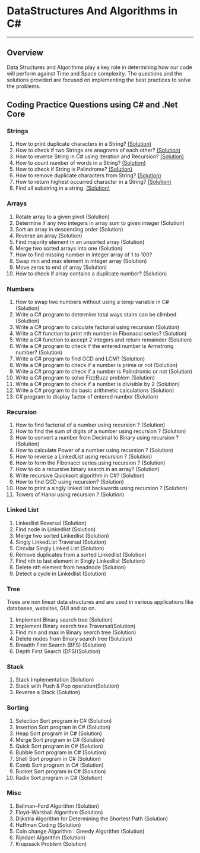  # DataStructures And Algorithms in C#

---

## Overview

Data Structures and Algorithms play a key role in determining how our code will perform against Time and Space complexity. The questions and the solutions provided are focused on implementing the best practices to solve the problems.

## Coding Practice Questions using C# and .Net Core

### Strings 

1. How to print duplicate characters in a String? [(Solution)](https://github.com/neetamlimbu/DataStructuresAndAlgorithms/tree/master/Strings/DuplicateCharacters) 
2. How to check if two Strings are anagrams of each other? [(Solution)](https://github.com/neetamlimbu/DataStructuresAndAlgorithms/tree/master/Strings/Anagrams)
3. How to reverse String in C# using Iteration and Recursion? [(Solution)](https://github.com/neetamlimbu/DataStructuresAndAlgorithms/tree/master/Strings/ReverseString)
4. How to count number of words in a String? [(Solution)](https://github.com/neetamlimbu/DataStructuresAndAlgorithms/tree/master/Strings/WordCount)
5. How to check if String is Palindrome? [(Solution)](https://github.com/neetamlimbu/DataStructuresAndAlgorithms/tree/master/Strings/Palindrome)
6. How to remove duplicate characters from String? [(Solution)](https://github.com/neetamlimbu/DataStructuresAndAlgorithms/tree/master/Strings/RemoveDuplicateCharacters)
7. How to return highest occurred character in a String? [(Solution)](https://github.com/neetamlimbu/DataStructuresAndAlgorithms/tree/master/Strings/HighestOccurredCharacter)
8. Find all substring in a string. [(Solution)](https://github.com/neetamlimbu/DataStructuresAndAlgorithms/tree/master/Strings/SubstringInAString)

### Arrays

1. Rotate array to a given pivot (Solution)
2. Determine if any two integers in array sum to given integer (Solution)
3. Sort an array in descending order (Solution)
4. Reverse an array (Solution)
5. Find majority element in an unsorted array (Solution)
6. Merge two sorted arrays into one (Solution)
7. How to find missing number in integer array of 1 to 100?
8. Swap min and max element in integer array (Solution)
9. Move zeros to end of array (Solution)
10. How to check if array contains a duplicate number? (Solution)

### Numbers

1. How to swap two numbers without using a temp variable in C# (Solution)
2. Write a C# program to determine total ways stairs can be climbed (Solution)
3. Write a C# program to calculate factorial using recursion (Solution)
4. Write a C# function to print nth number in Fibonacci series? (Solution)
5. Write a C# function to accept 2 integers and return remainder (Solution)
6. Write a C# program to check if the entered number is Armstrong number? (Solution)
7. Write a C# program to find GCD and LCM? (Solution)
8. Write a C# program to check if a number is prime or not (Solution)
9. Write a C# program to check if a number is Palindromic or not (Solution)
10. Write a C# program to solve FizzBuzz problem (Solution)
11. Write a C# program to check if a number is divisible by 2 (Solution)
12. Write a C# program to do basic arithmetic calculations (Solution)
13. C# program to display factor of entered number (Solution)

### Recursion

1. How to find factorial of a number using recursion ? (Solution)
2. How to find the sum of digits of a number using recursion ? (Solution)
3. How to convert a number from Decimal to Binary using recursion ? (Solution)
4. How to calculate Power of a number using recursion ? (Solution)
5. How to reverse a LinkedList using recursion ? (Solution)
6. How to form the Fibonacci series using recursion ? (Solution)
7. How to do a recursive binary search in an array? (Solution)
8. Write recursive Quicksort algorithm in C#? (Solution)
9. How to find GCD using recursion? (Solution)
10. How to print a singly linked list backwards using recursion ? (Solution)
11. Towers of Hanoi using recursion ? (Solution)

### Linked List

1. Linkedlist Reversal (Solution)
2. Find node in Linkedlist (Solution)
3. Merge two sorted Linkedlist (Solution)
4. Singly LinkedList Traversal (Solution)
5. Circular Singly Linked List (Solution)
6. Remove duplicates from a sorted Linkedlist (Solution)
7. Find nth to last element in Singly Linkedlist (Solution)
8. Delete nth element from headnode (Solution)
9. Detect a cycle in Linkedlist (Solution)

### Tree
Trees are non linear data structures and are used in various applications like databases, websites, GUI and so on. 

1. Implement Binary search tree (Solution)
2. Implement Binary search tree Traversal(Solution)
3. Find min and max in Binary search tree (Solution)
4. Delete nodes from Binary search tree (Solution)
5. Breadth First Search (BFS) (Solution)
6. Depth First Search (DFS)(Solution)

### Stack

1. Stack Implementation (Solution)
2. Stack with Push & Pop operation(Solution)
3. Reverse a Stack (Solution)

### Sorting

1. Selection Sort program in C# (Solution)
2. Insertion Sort program in C# (Solution)
3. Heap Sort program in C# (Solution)
4. Merge Sort program in C# (Solution)
5. Quick Sort program in C# (Solution)
6. Bubble Sort program  in C# (Solution)
7. Shell Sort program in C# (Solution)
8. Comb Sort program in C# (Solution)
9. Bucket Sort program in C# (Solution)
10. Radix Sort program in C# (Solution)

### Misc

1. Bellman–Ford Algorithm (Solution)
2. Floyd–Warshall Algorithm (Solution)
3. Dijkstra Algorithm for Determining the Shortest Path (Solution)
4. Huffman Coding (Solution)
5. Coin change Algorithm : Greedy Algorithm (Solution)
6. Rijndael Algorithm (Solution)
7. Knapsack Problem (Solution)
